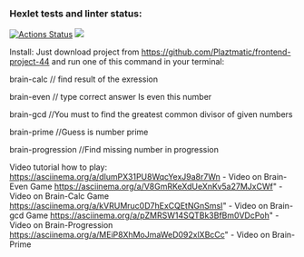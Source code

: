 ### Hexlet tests and linter status:

[![Actions Status](https://github.com/Plaztmatic/frontend-project-44/workflows/hexlet-check/badge.svg)](https://github.com/Plaztmatic/frontend-project-44/actions)
<a href="https://codeclimate.com/github/Plaztmatic/frontend-project-44/maintainability"><img src="https://api.codeclimate.com/v1/badges/a1ba90a7a3f221fd4a20/maintainability" /></a><br>

Install:
Just download project from https://github.com/Plaztmatic/frontend-project-44 and run one of this command in your terminal:

brain-calc
// find result of the exression

brain-even
// type correct answer Is even this number

brain-gcd
//You must to find the greatest common divisor of given numbers

brain-prime
//Guess is number prime

brain-progression
//Find missing number in progression

Video tutorial how to play:
https://asciinema.org/a/dlumPX31PU8WqcYexJ9a8r7Wn - Video on Brain-Even Game
https://asciinema.org/a/V8GmRKeXdUeXnKv5a27MJxCWf" - Video on Brain-Calc Game
https://asciinema.org/a/kVRUMruc0D7hExCQEtNGnSmsI" - Video on Brain-gcd Game
https://asciinema.org/a/pZMRSW14SQTBk3BfBm0VDcPoh" - Video on Brain-Progression
https://asciinema.org/a/MEiP8XhMoJmaWeD092xlXBcCc" - Video on Brain-Prime
